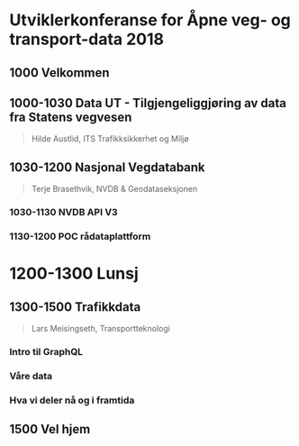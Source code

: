 # Utviklerkonferanse for Åpne veg- og transport-data 2018

## 1000 Velkommen

## 1000-1030 Data UT - Tilgjengeliggjøring av data fra Statens vegvesen
> Hilde Austlid, ITS Trafikksikkerhet og Miljø

## 1030-1200 Nasjonal Vegdatabank
> Terje Brasethvik, NVDB & Geodataseksjonen
### 1030-1130 NVDB API V3
### 1130-1200 POC rådataplattform

# 1200-1300 Lunsj

## 1300-1500 Trafikkdata
> Lars Meisingseth, Transportteknologi

### Intro til GraphQL
###	Våre data 
### Hva vi deler nå og i framtida

## 1500 Vel hjem
